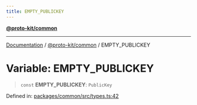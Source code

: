 ```yaml
---
title: EMPTY_PUBLICKEY
---
```


[**@proto-kit/common**](../README.md)

***

[Documentation](../../../README.md) / [@proto-kit/common](../README.md) / EMPTY\_PUBLICKEY

# Variable: EMPTY\_PUBLICKEY

> `const` **EMPTY\_PUBLICKEY**: `PublicKey`

Defined in: [packages/common/src/types.ts:42](https://github.com/proto-kit/framework/blob/4d6b3b6da51b3edee0fbf25ce72c1f59ec61e891/packages/common/src/types.ts#L42)

